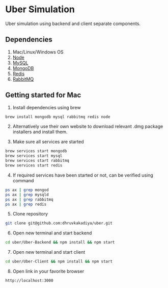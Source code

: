 # Uber Simulation
Uber simulation using backend and client separate components.

## Dependencies
1. Mac/Linux/Windows OS
2. [Node](https://nodejs.org/en)
3. [MySQL](https://www.mysql.com/)
4. [MongoDB](https://www.mongodb.com/)
5. [Redis](https://redis.com/)
6. [RabbitMQ](https://www.rabbitmq.com/)

## Getting started for Mac
1. Install dependencies using brew
```bash
brew install mongodb mysql rabbitmq redis node
```
2. Alternatively use their own website to download relevant .dmg package
installers and install them.

3. Make sure all services are started
```bash
brew services start mongodb
brew services start mysql
brew services start rabbitmq
brew services start redis
```

4. If required services have been started or not, can be verified using command
```bash
ps ax | grep mongod
ps ax | grep mysqld
ps ax | grep rabbitmq
ps ax | grep redis
```

5. Clone repository
```bash
git clone git@github.com:dhruvkakadiya/uber.git
```

6. Open new terminal and start backend
```bash
cd uber/Uber-Backend && npm install && npm start
```

7. Open new terminal and start client
```bash
cd uber/Uber-Client && npm install && npm start
```

8. Open link in your favorite browser
```bash
http://localhost:3000
```
